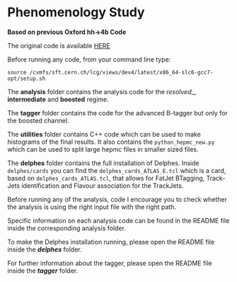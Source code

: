 # Phenomenology Study
**Based on previous Oxford hh->4b Code**

The original code is available [HERE](https://github.com/beojan/oxford-hh4b-pheno-code)

Before running any code, from your command line type: 

```source /cvmfs/sft.cern.ch/lcg/views/dev4/latest/x86_64-slc6-gcc7-opt/setup.sh```

The __analysis__ folder contains the analysis code for the _resolved__, __intermediate__ and __boosted__ regime.

The __tagger__ folder contains the code for the advanced B-tagger but only for the boosted channel.

The __utilities__ folder contains C++ code which can be used to make histograms of the final results. It also contains the ```python_hepmc_new.py``` which can be used to split large hepmc files in smaller sized files.

The __delphes__ folder contains the full installation of Delphes. Inside ```delphes/cards``` you can find the ```delphes_cards_ATLAS_E.tcl``` which is a card, based on ```delphes_cards_ATLAS.tcl```, that allows for FatJet BTagging, Track-Jets identification and Flavour association for the TrackJets. 

Before running any of the analysis, code I encourage you to check whether the analysis is using the right input file with the right path.

Specific information on each analysis code can be found in the README file inside the corresponding analysis folder.

To make the Delphes installation running, please open the README file inside the ___delphes___ folder.

For further information about the tagger, please open the README file inside the ___tagger___ folder. 
